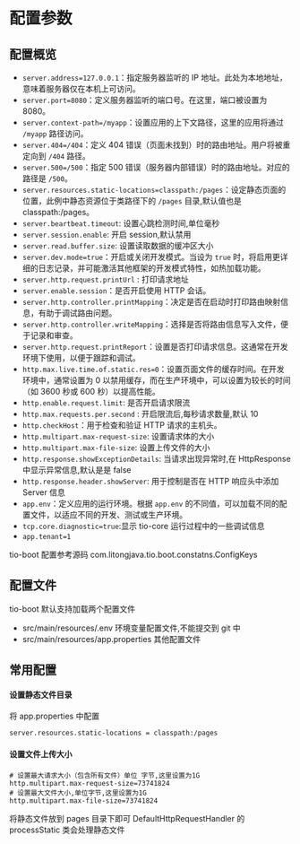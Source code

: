 # 配置参数

## 配置概览

- `server.address=127.0.0.1`：指定服务器监听的 IP 地址。此处为本地地址，意味着服务器仅在本机上可访问。
- `server.port=8080`：定义服务器监听的端口号。在这里，端口被设置为 8080。
- `server.context-path=/myapp`：设置应用的上下文路径，这里的应用将通过 `/myapp` 路径访问。
- `server.404=/404`：定义 404 错误（页面未找到）时的路由地址。用户将被重定向到 `/404` 路径。
- `server.500=/500`：指定 500 错误（服务器内部错误）时的路由地址。对应的路径是 `/500`。
- `server.resources.static-locations=classpath:/pages`：设定静态页面的位置，此例中静态资源位于类路径下的 `/pages` 目录,默认值也是 classpath:/pages。
- `server.beartbeat.timeout`: 设置心跳检测时间,单位毫秒
- `server.session.enable`: 开启 session,默认禁用
- `server.read.buffer.size`: 设置读取数据的缓冲区大小
- `server.dev.mode=true`：开启或关闭开发模式。当设为 `true` 时，将启用更详细的日志记录，并可能激活其他框架的开发模式特性，如热加载功能。
- `server.http.request.printUrl` : 打印请求地址
- `server.enable.session`：是否开启使用 HTTP 会话。
- `server.http.controller.printMapping`：决定是否在启动时打印路由映射信息，有助于调试路由问题。
- `server.http.controller.writeMapping`：选择是否将路由信息写入文件，便于记录和审查。
- `server.http.request.printReport`：设置是否打印请求信息。这通常在开发环境下使用，以便于跟踪和调试。
- `http.max.live.time.of.static.res=0`：设置页面文件的缓存时间。在开发环境中，通常设置为 0 以禁用缓存，而在生产环境中，可以设置为较长的时间（如 3600 秒或 600 秒）以提高性能。
- `http.enable.request.limit`: 是否开启请求限流
- `http.max.requests.per.second` : 开启限流后,每秒请求数量,默认 10
- `http.checkHost`：用于检查和验证 HTTP 请求的主机头。
- `http.multipart.max-request-size`: 设置请求体的大小
- `http.multipart.max-file-size`: 设置上传文件的大小
- `http.response.showExceptionDetails`: 当请求出现异常时,在 HttpResponse 中显示异常信息,默认是是 false
- `http.response.header.showServer`: 用于控制是否在 HTTP 响应头中添加 Server 信息
- `app.env`：定义应用的运行环境。根据 `app.env` 的不同值，可以加载不同的配置文件，以适应不同的开发、测试或生产环境。
- `tcp.core.diagnostic=true`:显示 tio-core 运行过程中的一些调试信息
- `app.tenant=1`

tio-boot 配置参考源码 com.litongjava.tio.boot.constatns.ConfigKeys

## 配置文件

tio-boot 默认支持加载两个配置文件

- src/main/resources/.env 环境变量配置文件,不能提交到 git 中
- src/main/resources/app.properties 其他配置文件

## 常用配置

#### 设置静态文件目录

将 app.properties 中配置

```shell
server.resources.static-locations = classpath:/pages
```

#### 设置文件上传大小

```
# 设置最大请求大小（包含所有文件）单位 字节,这里设置为1G
http.multipart.max-request-size=73741824
# 设置最大文件大小,单位字节,这里设置为1G
http.multipart.max-file-size=73741824
```

将静态文件放到 pages 目录下即可 DefaultHttpRequestHandler 的 processStatic 类会处理静态文件
